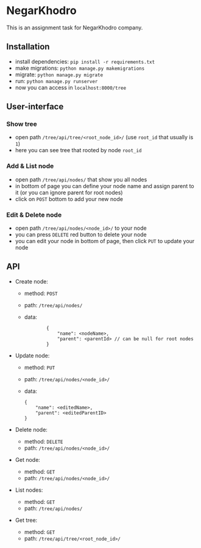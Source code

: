 # NegarKhodro

This is an assignment task for NegarKhodro company.

## Installation

- install dependencies: `pip install -r requirements.txt`
- make migrations: `python manage.py makemigrations`
- migrate: `python manage.py migrate`
- run: `python manage.py runserver`
- now you can access in `localhost:8000/tree`

## User-interface

### Show tree

- open path `/tree/api/tree/<root_node_id>/` (use `root_id` that usually is `1`)
- here you can see tree that rooted by node `root_id`

### Add & List node

- open path `/tree/api/nodes/` that show you all nodes
- in bottom of page you can define your node name and assign parent to it (or you can ignore parent for root nodes)
- click on `POST` bottom to add your new node

### Edit & Delete node

- open path `/tree/api/nodes/<node_id>/` to  your node
- you can press `DELETE` red button to delete your node
- you can edit your node in bottom of page, then click `PUT` to update your node

## API

- Create node:
  - method: `POST`
  - path: `/tree/api/nodes/`
  - data:

    ```jsonc
            {
                "name": <nodeName>,
                "parent": <parentId> // can be null for root nodes
            }
    ```

- Update node:
  - method: `PUT`
  - path: `/tree/api/nodes/<node_id>/`
  - data:

    ```jsonc
    {
        "name": <editedName>,
        "parent": <editedParentID>
    }
    ```

- Delete node:
  - method: `DELETE`
  - path: `/tree/api/nodes/<node_id>/`

- Get node:
  - method: `GET`
  - path: `/tree/api/nodes/<node_id>/`

- List nodes:
  - method: `GET`
  - path: `/tree/api/nodes/`

- Get tree:
  - method: `GET`
  - path: `/tree/api/tree/<root_node_id>/`